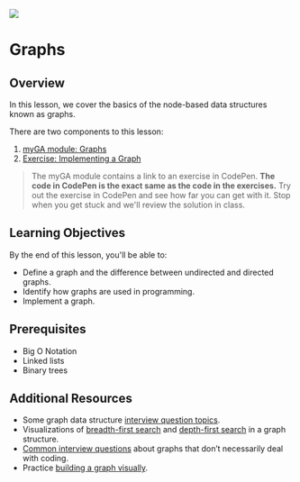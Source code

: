 ![](https://ga-dash.s3.amazonaws.com/production/assets/logo-9f88ae6c9c3871690e33280fcf557f33.png) 

# Graphs

## Overview
In this lesson, we cover the basics of the node-based data structures known as graphs.

There are two components to this lesson:
1. [myGA module: Graphs](https://my.generalassemb.ly/activities/403)
2. [Exercise: Implementing a Graph](exercises/Graph.js)

> The myGA module contains a link to an exercise in CodePen. **The code in CodePen is the exact same as the code in the exercises.** Try out the exercise in CodePen and see how far you can get with it. Stop when you get stuck and we'll review the solution in class.

## Learning Objectives
By the end of this lesson, you'll be able to:
- Define a graph and the difference between undirected and directed graphs. 
- Identify how graphs are used in programming. 
- Implement a graph.

## Prerequisites
- Big O Notation
- Linked lists
- Binary trees

## Additional Resources
* Some graph data structure [interview question topics](https://medium.com/@codingfreak/graph-data-structure-interview-questions-and-practice-problems-22d5cd488855).
* Visualizations of [breadth-first search](https://www.cs.usfca.edu/~galles/visualization/BFS.html) and [depth-first search](https://www.cs.usfca.edu/~galles/visualization/DFS.html) in a graph structure.
* [Common interview questions](https://stackabuse.com/graph-data-structure-interview-questions) about graphs that don’t necessarily deal with coding.
* Practice [building a graph visually](https://visualgo.net/en/graphds).

